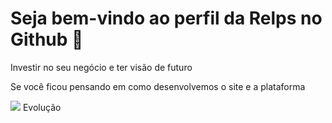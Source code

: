 <h1> Seja bem-vindo ao perfil da Relps no Github 💚</h1>



<p>Investir no seu negócio e ter visão de futuro</p>

<p>Se você ficou pensando em como desenvolvemos o site e a plataforma </p>

<img src="https://img.icons8.com/offices/30/000000/bullish.png"/>
Evolução

<br>
<br>

